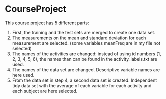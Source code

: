 # CourseProject

This course project has 5 different parts:

1. First, the training and the test sets are merged to create one data set.
2. The measurements on the mean and standard deviation for each measurement are selected. 
(some variables meanFreq are in my file not selected)
3. The names of the activities are changed: instead of using id numbers (1, 2, 3, 4, 5, 6), the names
than can be found in the activity_labels.txt are used. 
4. The names of the data set are changed. Descriptive variable names are here used. 
5. From the data set in step 4, a second data set is created. Independent tidy data set with the average of each variable for each activity and each subject are here selected. 



